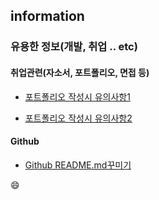 ## information
### 유용한 정보(개발, 취업 .. etc) 


#### 취업관련(자소서, 포트폴리오, 면접 등)
- [포트폴리오 작성시 유의사항1](https://okky.kr/article/368504?fbclid=IwAR3sSl4yCx9-33xLhfxvVfcKiuiNl88cQjL75mjvbNgrpPbGLgolQSHuCTU)

- [포트폴리오 작성시 유의사항2](https://okky.kr/article/360170)


#### Github

- [Github README.md꾸미기](https://devhwi.tistory.com/40?category=707447)


:smile: <br/>
